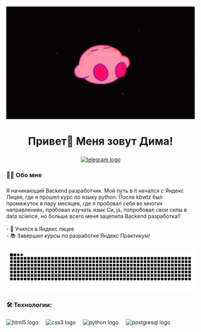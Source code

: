 <br clear="both">

<div align="center">
  <img height="300" width="600" src="3ae792706e97941696b70b4763bd2963.gif"  />
</div>

###

<h1 align="center">Привет👋 Меня зовут Дима!</h1>

###

<div align="center">
  <a href="https://t.me/onixexe" target="_blank">
    <img src="https://img.shields.io/static/v1?message=Telegram&logo=telegram&label=&color=2CA5E0&logoColor=white&labelColor=&style=for-the-badge" height="25" alt="telegram logo"  />
  </a>
</div>

###

<h3 align="left">👩‍💻  Обо мне</h3>

###

<p align="left">Я начинающий Backend разработчик. Мой путь в it начался с Яндекс Лицея, где я прошел курс по языку python. После kbwtz был промежуток в пару месяцев, где я пробовал себя во многих направлениях, пробовал изучать язык Си, js, попробовал свои силы в data science, но больше всего меня зацепила Backend разработка!!<br><br>- 🔭 Учился в Яндекс лицее<br>- 📚 Завершил курсы по разработке Яндекс Практикум!</p>

###

<p align="center">
 <img width="600" src="snake.svg" alt="snake"/>
</p>

###

<h3 align="left">🛠 Технологии:</h3>

###

<div align="left">
  <img src="https://cdn.jsdelivr.net/gh/devicons/devicon/icons/html5/html5-original.svg" height="40" alt="html5 logo"  />
  <img width="12" />
  <img src="https://cdn.jsdelivr.net/gh/devicons/devicon/icons/css3/css3-original.svg" height="40" alt="css3 logo"  />
  <img width="12" />
  <img src="https://skillicons.dev/icons?i=py" height="40" alt="python logo"  />
  <img width="12" />
  <img src="https://skillicons.dev/icons?i=postgres" height="40" alt="postgresql logo"  />
</div>
